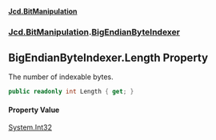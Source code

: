 #### [Jcd.BitManipulation](index.md 'index')

### [Jcd.BitManipulation](Jcd.BitManipulation.md 'Jcd.BitManipulation').[BigEndianByteIndexer](Jcd.BitManipulation.BigEndianByteIndexer.md 'Jcd.BitManipulation.BigEndianByteIndexer')

## BigEndianByteIndexer.Length Property

The number of indexable bytes.

```csharp
public readonly int Length { get; }
```

#### Property Value

[System.Int32](https://docs.microsoft.com/en-us/dotnet/api/System.Int32 'System.Int32')